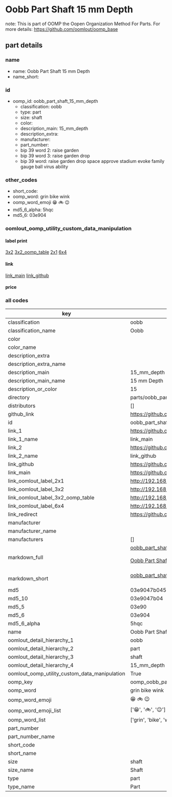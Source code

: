 # Oobb Part Shaft 15 mm Depth  

note: This is part of OOMP the Oopen Organization Method For Parts. For more details: https://github.com/oomlout/oomp_base

##  part details
  







### name
* name: Oobb Part Shaft 15 mm Depth
* name_short: 
### id
* oomp_id: oobb_part_shaft_15_mm_depth
  * classification: oobb
  * type: part
  * size: shaft
  * color: 
  * description_main: 15_mm_depth
  * description_extra: 
  * manufacturer: 
  * part_number: 
  * bip 39 word 2: raise garden
  * bip 39 word 3: raise garden drop
  * bip 39 word: raise garden drop space approve stadium evoke family gauge ball virus ability

### other_codes
* short_code: 
* oomp_word: grin bike wink
* oomp_word_emoji :grin: :bike: :wink:
* md5_6_alpha: 5hqc
* md5_6: 03e904






### oomlout_oomp_utility_custom_data_manipulation
#### label print
[3x2](http://192.168.1.245:1112/?label=oomp%205hqc)
[3x2_oomp_table](http://192.168.1.108:1112/?label=oomp%205hqc)
[2x1](http://192.168.1.242:1112/?label=oomp%205hqc)
[6x4](http://192.168.1.55:1112/?label=oomp%205hqc)    

#### link

[link_main](https://github.com/oomlout/oomlout_oomp_version_1_messy/tree/main/parts/oobb_part_shaft_15_mm_depth) [link_github](https://github.com/oomlout/oomlout_oomp_version_1_messy/tree/main/parts/oobb_part_shaft_15_mm_depth)                             

#### price







### all codes 
| key | value |  
| --- | --- |  
| classification | oobb |  
| classification_name | Oobb |  
| color |  |  
| color_name |  |  
| description_extra |  |  
| description_extra_name |  |  
| description_main | 15_mm_depth |  
| description_main_name | 15 mm Depth |  
| description_or_color | 15 |  
| directory | parts/oobb_part_shaft_15_mm_depth |  
| distributors | [] |  
| github_link | https://github.com/oomlout/oomlout_oomp_part_src/tree/main/parts/oobb_part_shaft_15_mm_depth |  
| id | oobb_part_shaft_15_mm_depth |  
| link_1 | https://github.com/oomlout/oomlout_oomp_version_1_messy/tree/main/parts/oobb_part_shaft_15_mm_depth |  
| link_1_name | link_main |  
| link_2 | https://github.com/oomlout/oomlout_oomp_version_1_messy/tree/main/parts/oobb_part_shaft_15_mm_depth |  
| link_2_name | link_github |  
| link_github | https://github.com/oomlout/oomlout_oomp_version_1_messy/tree/main/parts/oobb_part_shaft_15_mm_depth |  
| link_main | https://github.com/oomlout/oomlout_oomp_version_1_messy/tree/main/parts/oobb_part_shaft_15_mm_depth |  
| link_oomlout_label_2x1 | http://192.168.1.242:1112/?label=oomp%205hqc |  
| link_oomlout_label_3x2 | http://192.168.1.245:1112/?label=oomp%205hqc |  
| link_oomlout_label_3x2_oomp_table | http://192.168.1.108:1112/?label=oomp%205hqc |  
| link_oomlout_label_6x4 | http://192.168.1.55:1112/?label=oomp%205hqc |  
| link_redirect | https://github.com/oomlout/oomlout_oomp_version_1_messy/tree/main/parts/oobb_part_shaft_15_mm_depth |  
| manufacturer |  |  
| manufacturer_name |  |  
| manufacturers | [] |  
| markdown_full | [oobb_part_shaft_15_mm_depth](none)<br>[](none)<br>[Oobb Part Shaft 15 Mm Depth](none)<br><br> |  
| markdown_short | [oobb_part_shaft_15_mm_depth](none)<br><br> |  
| md5 | 03e9047b045289c34f856d0486d7ed89 |  
| md5_10 | 03e9047b04 |  
| md5_5 | 03e90 |  
| md5_6 | 03e904 |  
| md5_6_alpha | 5hqc |  
| name | Oobb Part Shaft 15 mm Depth |  
| oomlout_detail_hierarchy_1 | oobb |  
| oomlout_detail_hierarchy_2 | part |  
| oomlout_detail_hierarchy_3 | shaft |  
| oomlout_detail_hierarchy_4 | 15_mm_depth |  
| oomlout_oomp_utility_custom_data_manipulation | True |  
| oomp_key | oomp_oobb_part_shaft_15_mm_depth |  
| oomp_word | grin bike wink |  
| oomp_word_emoji | :grin: :bike: :wink: |  
| oomp_word_emoji_list | [':grin:', ':bike:', ':wink:'] |  
| oomp_word_list | ['grin', 'bike', 'wink'] |  
| part_number |  |  
| part_number_name |  |  
| short_code |  |  
| short_name |  |  
| size | shaft |  
| size_name | Shaft |  
| type | part |  
| type_name | Part |  
